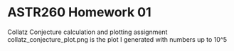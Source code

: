 # ASTR260 Homework 01
Collatz Conjecture calculation and plotting assignment
collatz_conjecture_plot.png is the plot I generated with numbers up to 10^5
